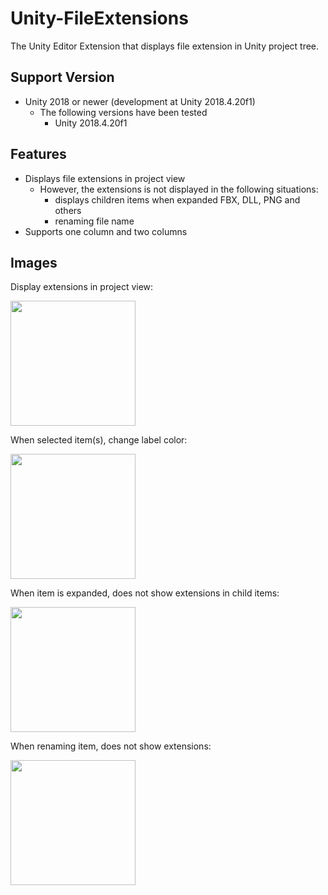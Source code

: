 # Unity-FileExtensions

The Unity Editor Extension that displays file extension in Unity project tree.

## Support Version

* Unity 2018 or newer (development at Unity 2018.4.20f1)
  * The following versions have been tested
    * Unity 2018.4.20f1


## Features

* Displays file extensions in project view
  * However, the extensions is not displayed in the following situations:
    * displays children items when expanded FBX, DLL, PNG and others
    * renaming file name
* Supports one column and two columns


## Images

Display extensions in project view:

<img src="https://user-images.githubusercontent.com/10832834/75619462-49027380-5bbf-11ea-8df8-fb3da6b7a42a.PNG" width="200px" />


When selected item(s), change label color:

<img src="https://user-images.githubusercontent.com/10832834/75619503-e9f12e80-5bbf-11ea-8a77-8ec1de5cc011.PNG" width="200px" />


When item is expanded, does not show extensions in child items:

<img src="https://user-images.githubusercontent.com/10832834/75619477-836c1080-5bbf-11ea-804b-9d2d7bb4927f.PNG" width="200px" />


When renaming item, does not show extensions:

<img src="https://user-images.githubusercontent.com/10832834/75619491-b57d7280-5bbf-11ea-9d3f-c1dbf07ec545.PNG" width="200px" />
